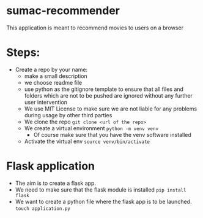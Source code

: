 # sumac-recommender
This application is meant to recommend movies to users on a browser

# Steps:
- Create a repo by your name:
    - make a small description
    - we choose readme file 
    - use python as the gitignore template to ensure that all files and folders which are not to be pushed are ignored without any further user intervention
    - We use MIT License to make sure we are not liable for any problems during usage by other third parties
    - We clone the repo
        `git clone <url of the repo>`
    - We create a virtual environment
        `python -m venv venv`
        - Of course make sure that you have the venv software installed
    - Activate the virtual env
        `source venv/bin/activate`

# Flask application
- The aim is to create a flask app.
- We need to make sure that the flask module is installed
    `pip install flask`
- We want to create a python file where the flask app is to be launched.
    `touch application.py`
